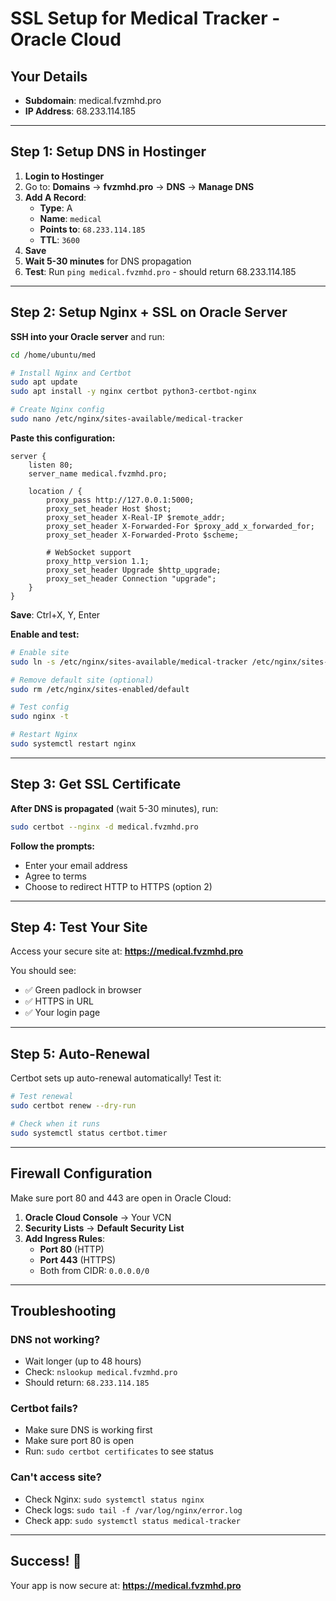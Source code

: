 # SSL Setup for Medical Tracker - Oracle Cloud

## Your Details
- **Subdomain**: medical.fvzmhd.pro
- **IP Address**: 68.233.114.185

---

## Step 1: Setup DNS in Hostinger

1. **Login to Hostinger**
2. Go to: **Domains** → **fvzmhd.pro** → **DNS** → **Manage DNS**
3. **Add A Record**:
   - **Type**: A
   - **Name**: `medical`
   - **Points to**: `68.233.114.185`
   - **TTL**: `3600`
4. **Save**
5. **Wait 5-30 minutes** for DNS propagation
6. **Test**: Run `ping medical.fvzmhd.pro` - should return 68.233.114.185

---

## Step 2: Setup Nginx + SSL on Oracle Server

**SSH into your Oracle server** and run:

```bash
cd /home/ubuntu/med

# Install Nginx and Certbot
sudo apt update
sudo apt install -y nginx certbot python3-certbot-nginx

# Create Nginx config
sudo nano /etc/nginx/sites-available/medical-tracker
```

**Paste this configuration:**

```nginx
server {
    listen 80;
    server_name medical.fvzmhd.pro;

    location / {
        proxy_pass http://127.0.0.1:5000;
        proxy_set_header Host $host;
        proxy_set_header X-Real-IP $remote_addr;
        proxy_set_header X-Forwarded-For $proxy_add_x_forwarded_for;
        proxy_set_header X-Forwarded-Proto $scheme;
        
        # WebSocket support
        proxy_http_version 1.1;
        proxy_set_header Upgrade $http_upgrade;
        proxy_set_header Connection "upgrade";
    }
}
```

**Save**: Ctrl+X, Y, Enter

**Enable and test:**

```bash
# Enable site
sudo ln -s /etc/nginx/sites-available/medical-tracker /etc/nginx/sites-enabled/

# Remove default site (optional)
sudo rm /etc/nginx/sites-enabled/default

# Test config
sudo nginx -t

# Restart Nginx
sudo systemctl restart nginx
```

---

## Step 3: Get SSL Certificate

**After DNS is propagated** (wait 5-30 minutes), run:

```bash
sudo certbot --nginx -d medical.fvzmhd.pro
```

**Follow the prompts:**
- Enter your email address
- Agree to terms
- Choose to redirect HTTP to HTTPS (option 2)

---

## Step 4: Test Your Site

Access your secure site at:
**https://medical.fvzmhd.pro**

You should see:
- ✅ Green padlock in browser
- ✅ HTTPS in URL
- ✅ Your login page

---

## Step 5: Auto-Renewal

Certbot sets up auto-renewal automatically! Test it:

```bash
# Test renewal
sudo certbot renew --dry-run

# Check when it runs
sudo systemctl status certbot.timer
```

---

## Firewall Configuration

Make sure port 80 and 443 are open in Oracle Cloud:

1. **Oracle Cloud Console** → Your VCN
2. **Security Lists** → **Default Security List**
3. **Add Ingress Rules**:
   - **Port 80** (HTTP)
   - **Port 443** (HTTPS)
   - Both from CIDR: `0.0.0.0/0`

---

## Troubleshooting

### DNS not working?
- Wait longer (up to 48 hours)
- Check: `nslookup medical.fvzmhd.pro`
- Should return: `68.233.114.185`

### Certbot fails?
- Make sure DNS is working first
- Make sure port 80 is open
- Run: `sudo certbot certificates` to see status

### Can't access site?
- Check Nginx: `sudo systemctl status nginx`
- Check logs: `sudo tail -f /var/log/nginx/error.log`
- Check app: `sudo systemctl status medical-tracker`

---

## Success! 🎉

Your app is now secure at: **https://medical.fvzmhd.pro**

